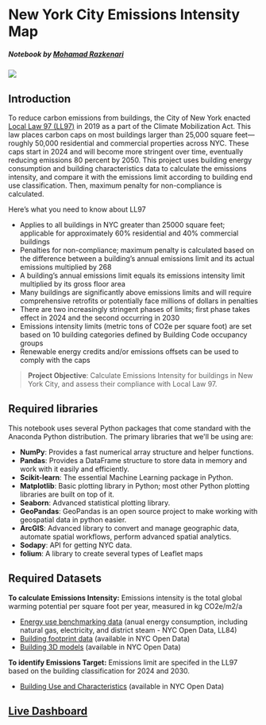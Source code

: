 # New York City Emissions Intensity Map
##### Notebook by [Mohamad Razkenari](https://www.razkenari.com)

<img src="https://www.urbangreencouncil.org/sites/default/files/landing_page_image.jpg"/>

## Introduction

To reduce carbon emissions from buildings, the City of New York enacted [Local Law 97 (LL97)](https://www1.nyc.gov/site/sustainablebuildings/ll97/local-law-97.page) in 2019 as a part of the Climate Mobilization Act. This law places carbon caps on most buildings larger than 25,000 square feet—roughly 50,000 residential and commercial properties across NYC. These caps start in 2024 and will become more stringent over time, eventually reducing emissions 80 percent by 2050. This project uses building energy consumption and building characteristics data to calculate the emissions intensity, and compare it with the emissions limit according to building end use classification. Then, maximum penalty for non-compliance is calculated.

Here’s what you need to know about LL97

* Applies to all buildings in NYC greater than 25000 square feet; applicable for approximately 60% residential and 40% commercial buildings
* Penalties for non-compliance; maximum penalty is calculated based on the difference between a building’s annual emissions limit and its actual emissions multiplied by 268
* A building’s annual emissions limit equals its emissions intensity limit multiplied by its gross floor area
* Many buildings are significantly above emissions limits and will require comprehensive retrofits or potentially face millions of dollars in penalties
* There are two increasingly stringent phases of limits; first phase takes effect in 2024 and the second occurring in 2030
* Emissions intensity limits (metric tons of CO2e per square foot) are set based on 10 building categories defined by Building Code occupancy groups
* Renewable energy credits and/or emissions offsets can be used to comply with the caps

>**Project Objective**: Calculate Emissions Intensity for buildings in New York City, and assess their compliance with Local Law 97.

## Required libraries
This notebook uses several Python packages that come standard with the Anaconda Python distribution. The primary libraries that we'll be using are:

* **NumPy**: Provides a fast numerical array structure and helper functions.
* **Pandas**: Provides a DataFrame structure to store data in memory and work with it easily and efficiently.
* **Scikit-learn**: The essential Machine Learning package in Python.
* **Matplotlib**: Basic plotting library in Python; most other Python plotting libraries are built on top of it.
* **Seaborn**: Advanced statistical plotting library.
* **GeoPandas**: GeoPandas is an open source project to make working with geospatial data in python easier.
* **ArcGIS**: Advanced library to convert and manage geographic data, automate spatial workflows, perform advanced spatial analytics.
* **Sodapy**: API for getting NYC data.
* **folium**: A library to create several types of Leaflet maps

## Required Datasets

**To calculate Emissions Intensity:** Emissions intensity is the total global warming potential per square foot per year, measured in kg CO2e/m2/a
* [Energy use benchmarking data](https://data.cityofnewyork.us/Environment/Energy-and-Water-Data-Disclosure-for-Local-Law-84-/usc3-8zwd) (anual energy consumption, including natural gas, electricity, and district steam - NYC Open Data, LL84)    
* [Building footprint data](https://data.cityofnewyork.us/Housing-Development/Building-Footprints/nqwf-w8eh) (available in NYC Open Data)
* [Building 3D models](https://www1.nyc.gov/site/doitt/initiatives/3d-building.page) (available in NYC Open Data)

**To identify Emissions Target:** Emissions limit are specifed in the LL97 based on the building classification for 2024 and 2030. 
* [Building Use and Characteristics](https://www1.nyc.gov/site/planning/data-maps/open-data/bytes-archive.page?sorts[year]=0) (available in NYC Open Data)

## [Live Dashboard](https://www.razkenari.com/NYC-EIM)
